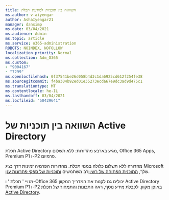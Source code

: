 ```yaml
---
title: השוואה בין תוכניות למודעת תכלת
ms.author: v-aiyengar
author: AshaIyengar21
manager: dansimp
ms.date: 03/04/2021
ms.audience: Admin
ms.topic: article
ms.service: o365-administration
ROBOTS: NOINDEX, NOFOLLOW
localization_priority: Normal
ms.collection: Adm_O365
ms.custom:
- "9004167"
- "7299"
ms.openlocfilehash: 0f37541be26d058b4d3c1da6925cd612f254fe38
ms.sourcegitcommit: f4ba304b92ed01e35273ecda67e9dc3ad9d475c1
ms.translationtype: MT
ms.contentlocale: he-IL
ms.lasthandoff: 03/04/2021
ms.locfileid: "50429641"
---
```

# <a name="azure-active-directory-plans-comparison"></a>השוואה בין תוכניות של Active Directory

תכלת Active Directory מגיע בארבע מהדורות: ללא תשלום, Office 365 Apps, Premium P1 ו-P2 פרמיום.

מהדורה ללא תשלום כלולה במנוי תכלת. מהדורות הפרמיה זמינות דרך נציג Microsoft שלך, [התוכנית הפתוחה של רשיון](https://go.microsoft.com/fwlink/?linkid=2110873)רב משתמשים [ותוכניות של ספקי פתרונות ענן](https://go.microsoft.com/fwlink/?LinkId=614968&clcid=0x409).

מנויי ' תכלת ' ו-Office 365 יכולים גם לקנות את המדריך המקוון Active Directory Premium P1 ו-P2 באופן מקוון. לקבלת מידע נוסף, ראה [התכונות והתמחור של תכלת Active Directory](https://go.microsoft.com/fwlink/?linkid=2081447).
